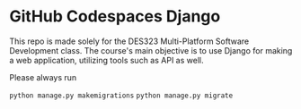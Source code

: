 # GitHub Codespaces Django

This repo is made solely for the DES323 Multi-Platform Software Development class. The course's main objective is to use Django for making a web application, utilizing tools such as API as well.

Please always run

`python manage.py makemigrations`
`python manage.py migrate`
